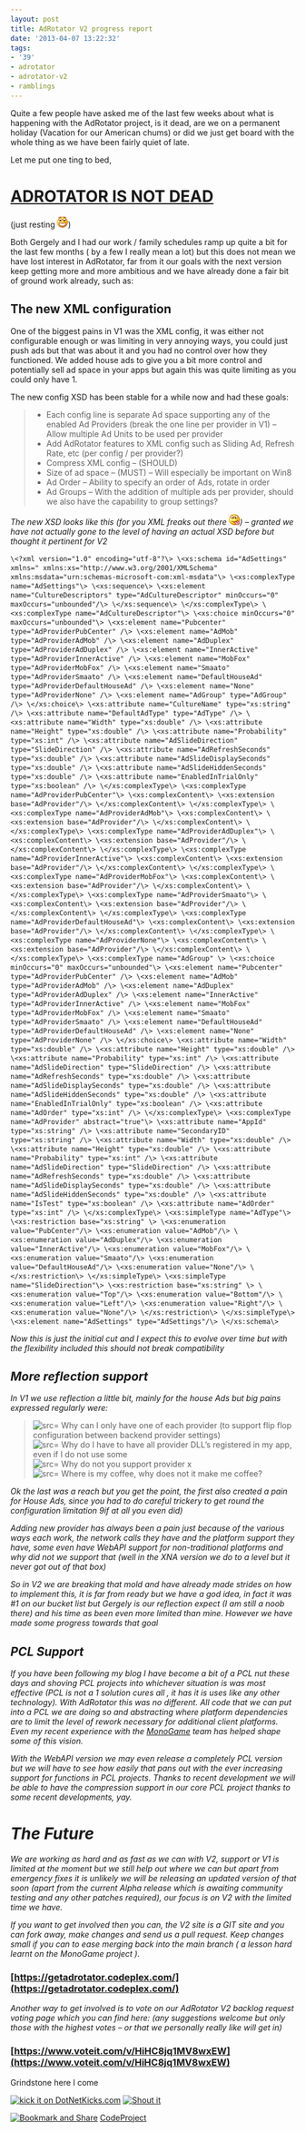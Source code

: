 ```yaml
---
layout: post
title: AdRotator V2 progress report
date: '2013-04-07 13:22:32'
tags:
- '39'
- adrotator
- adrotator-v2
- ramblings
---
```


Quite a few people have asked me of the last few weeks about what is happening with the AdRotator project, is it dead, are we on a permanent holiday (Vacation for our American chums) or did we just get board with the whole thing as we have been fairly quiet of late.

Let me put one ting to bed,

# [ADROTATOR IS NOT DEAD](https://getadrotator.codeplex.com/wikipage?title=AdRotator%20V2%20progress%20report) 

(just resting ![Open-mouthed smile](/Images/wordpress/2013/04/wlEmoticon-openmouthedsmile.png))

Both Gergely and I had our work / family schedules ramp up quite a bit for the last few months ( by a few I really mean a lot) but this does not mean we have lost interest in AdRotator, far from it our goals with the next version keep getting more and more ambitious and we have already done a fair bit of ground work already, such as:

## The new XML configuration

One of the biggest pains in V1 was the XML config, it was either not configurable enough or was limiting in very annoying ways, you could just push ads but that was about it and you had no control over how they functioned.  We added house ads to give you a bit more control and potentially sell ad space in your apps but again this was quite limiting as you could only have 1.

The new config XSD has been stable for a while now and had these goals:

> - Each config line is separate Ad space supporting any of the enabled Ad Providers (break the one line per provider in V1) – Allow multiple Ad Units to be used per provider
> - Add AdRotator features to XML config such as Sliding Ad, Refresh Rate, etc (per config / per provider?)
> - Compress XML config – (SHOULD)
> - Size of ad space – (MUST) – Will especially be important on Win8
> - Ad Order – Ability to specify an order of Ads, rotate in order
> - Ad Groups – With the addition of multiple ads per provider, should we also have the capability to group settings?

_The new XSD looks like this (for you XML freaks out there ![Smile with tongue out](/Images/wordpress/2013/04/wlEmoticon-smilewithtongueout1.png)) – granted we have not actually gone to the level of having an actual XSD before but thought it pertinent for V2_

 

    \<?xml version="1.0" encoding="utf-8"?\> \<xs:schema id="AdSettings" xmlns=" xmlns:xs="http://www.w3.org/2001/XMLSchema" xmlns:msdata="urn:schemas-microsoft-com:xml-msdata"\> \<xs:complexType name="AdSettings"\> \<xs:sequence\> \<xs:element name="CultureDescriptors" type="AdCultureDescriptor" minOccurs="0" maxOccurs="unbounded"/\> \</xs:sequence\> \</xs:complexType\> \<xs:complexType name="AdCultureDescriptor"\> \<xs:choice minOccurs="0" maxOccurs="unbounded"\> \<xs:element name="Pubcenter" type="AdProviderPubCenter" /\> \<xs:element name="AdMob" type="AdProviderAdMob" /\> \<xs:element name="AdDuplex" type="AdProviderAdDuplex" /\> \<xs:element name="InnerActive" type="AdProviderInnerActive" /\> \<xs:element name="MobFox" type="AdProviderMobFox" /\> \<xs:element name="Smaato" type="AdProviderSmaato" /\> \<xs:element name="DefaultHouseAd" type="AdProviderDefaultHouseAd" /\> \<xs:element name="None" type="AdProviderNone" /\> \<xs:element name="AdGroup" type="AdGroup" /\> \</xs:choice\> \<xs:attribute name="CultureName" type="xs:string" /\> \<xs:attribute name="DefaultAdType" type="AdType" /\> \<xs:attribute name="Width" type="xs:double" /\> \<xs:attribute name="Height" type="xs:double" /\> \<xs:attribute name="Probability" type="xs:int" /\> \<xs:attribute name="AdSlideDirection" type="SlideDirection" /\> \<xs:attribute name="AdRefreshSeconds" type="xs:double" /\> \<xs:attribute name="AdSlideDisplaySeconds" type="xs:double" /\> \<xs:attribute name="AdSlideHiddenSeconds" type="xs:double" /\> \<xs:attribute name="EnabledInTrialOnly" type="xs:boolean" /\> \</xs:complexType\> \<xs:complexType name="AdProviderPubCenter"\> \<xs:complexContent\> \<xs:extension base="AdProvider"/\> \</xs:complexContent\> \</xs:complexType\> \<xs:complexType name="AdProviderAdMob"\> \<xs:complexContent\> \<xs:extension base="AdProvider"/\> \</xs:complexContent\> \</xs:complexType\> \<xs:complexType name="AdProviderAdDuplex"\> \<xs:complexContent\> \<xs:extension base="AdProvider"/\> \</xs:complexContent\> \</xs:complexType\> \<xs:complexType name="AdProviderInnerActive"\> \<xs:complexContent\> \<xs:extension base="AdProvider"/\> \</xs:complexContent\> \</xs:complexType\> \<xs:complexType name="AdProviderMobFox"\> \<xs:complexContent\> \<xs:extension base="AdProvider"/\> \</xs:complexContent\> \</xs:complexType\> \<xs:complexType name="AdProviderSmaato"\> \<xs:complexContent\> \<xs:extension base="AdProvider"/\> \</xs:complexContent\> \</xs:complexType\> \<xs:complexType name="AdProviderDefaultHouseAd"\> \<xs:complexContent\> \<xs:extension base="AdProvider"/\> \</xs:complexContent\> \</xs:complexType\> \<xs:complexType name="AdProviderNone"\> \<xs:complexContent\> \<xs:extension base="AdProvider"/\> \</xs:complexContent\> \</xs:complexType\> \<xs:complexType name="AdGroup" \> \<xs:choice minOccurs="0" maxOccurs="unbounded"\> \<xs:element name="Pubcenter" type="AdProviderPubCenter" /\> \<xs:element name="AdMob" type="AdProviderAdMob" /\> \<xs:element name="AdDuplex" type="AdProviderAdDuplex" /\> \<xs:element name="InnerActive" type="AdProviderInnerActive" /\> \<xs:element name="MobFox" type="AdProviderMobFox" /\> \<xs:element name="Smaato" type="AdProviderSmaato" /\> \<xs:element name="DefaultHouseAd" type="AdProviderDefaultHouseAd" /\> \<xs:element name="None" type="AdProviderNone" /\> \</xs:choice\> \<xs:attribute name="Width" type="xs:double" /\> \<xs:attribute name="Height" type="xs:double" /\> \<xs:attribute name="Probability" type="xs:int" /\> \<xs:attribute name="AdSlideDirection" type="SlideDirection" /\> \<xs:attribute name="AdRefreshSeconds" type="xs:double" /\> \<xs:attribute name="AdSlideDisplaySeconds" type="xs:double" /\> \<xs:attribute name="AdSlideHiddenSeconds" type="xs:double" /\> \<xs:attribute name="EnabledInTrialOnly" type="xs:boolean" /\> \<xs:attribute name="AdOrder" type="xs:int" /\> \</xs:complexType\> \<xs:complexType name="AdProvider" abstract="true"\> \<xs:attribute name="AppId" type="xs:string" /\> \<xs:attribute name="SecondaryID" type="xs:string" /\> \<xs:attribute name="Width" type="xs:double" /\> \<xs:attribute name="Height" type="xs:double" /\> \<xs:attribute name="Probability" type="xs:int" /\> \<xs:attribute name="AdSlideDirection" type="SlideDirection" /\> \<xs:attribute name="AdRefreshSeconds" type="xs:double" /\> \<xs:attribute name="AdSlideDisplaySeconds" type="xs:double" /\> \<xs:attribute name="AdSlideHiddenSeconds" type="xs:double" /\> \<xs:attribute name="IsTest" type="xs:boolean" /\> \<xs:attribute name="AdOrder" type="xs:int" /\> \</xs:complexType\> \<xs:simpleType name="AdType"\> \<xs:restriction base="xs:string" \> \<xs:enumeration value="PubCenter"/\> \<xs:enumeration value="AdMob"/\> \<xs:enumeration value="AdDuplex"/\> \<xs:enumeration value="InnerActive"/\> \<xs:enumeration value="MobFox"/\> \<xs:enumeration value="Smaato"/\> \<xs:enumeration value="DefaultHouseAd"/\> \<xs:enumeration value="None"/\> \</xs:restriction\> \</xs:simpleType\> \<xs:simpleType name="SlideDirection"\> \<xs:restriction base="xs:string" \> \<xs:enumeration value="Top"/\> \<xs:enumeration value="Bottom"/\> \<xs:enumeration value="Left"/\> \<xs:enumeration value="Right"/\> \<xs:enumeration value="None"/\> \</xs:restriction\> \</xs:simpleType\> \<xs:element name="AdSettings" type="AdSettings"/\> \</xs:schema\>

_Now this is just the initial cut and I expect this to evolve over time but with the flexibility included this should not break compatibility_

 

## _More reflection support_

_In V1 we use reflection a little bit, mainly for the house Ads but big pains expressed regularly were:_

> ![src=]()    Why can I only have one of each provider (to support flip flop configuration between backend provider settings)  
> ![src=]()    Why do I have to have all provider DLL’s registered in my app, even if I do not use some  
> ![src=]()    Why do not you support provider x  
> ![src=]()    Where is my coffee, why does not it make me coffee?

 

_Ok the last was a reach but you get the point, the first also created a pain for House Ads, since you had to do careful trickery to get round the configuration limitation 9if at all you even did)_

 

_Adding new provider has always been a pain just because of the various ways each work, the network calls they have and the platform support they have, some even have WebAPI support for non-traditional platforms and why did not we support that (well in the XNA version we do to a level but it never got out of that box)_

 

_So in V2 we are breaking that mold and have already made strides on how to implement this, it is far from ready but we have a god idea, in fact it was #1 on our bucket list but Gergely is our reflection expect (I am still a noob there) and his time as been even more limited than mine.  However we have made some progress towards that goal_

 

## _PCL Support_

_If you have been following my blog I have become a bit of a PCL nut these days and shoving PCL projects into whichever situation is was most effective (PCL is not a 1 solution cures all , it has it is uses like any other technology).  With AdRotator this was no different.  All code that we can put into a PCL we are doing so and abstracting where platform dependencies are to limit the level of rework necessary for additional client platforms.  Even my recent experience with the [MonoGame](http://monogame.net/) team has helped shape some of this vision._

 

_With the WebAPI version we may even release a completely PCL version but we will have to see how easily that pans out with the ever increasing support for functions in PCL projects.  Thanks to recent development we will be able to have the compression support in our core PCL project thanks to some recent developments, yay._

 

# _The Future_

_We are working as hard and as fast as we can with V2, support or V1 is limited at the moment but we still help out where we can but apart from emergency fixes it is unlikely we will be releasing an updated version of that soon (apart from the current Alpha release which is awaiting community testing and any other patches required), our focus is on V2 with the limited time we have._

 

_If you want to get involved then you can, the V2 site is a GIT site and you can fork away, make changes and send us a pull request.  Keep changes small  if you can to ease merging back into the main branch ( a lesson hard learnt on the MonoGame project )._

 

### [https://getadrotator.codeplex.com/](https://getadrotator.codeplex.com/)

 

_Another way to get involved is to vote on our AdRotator V2  backlog request voting page which you can find here: (any suggestions welcome but only those with the highest votes – or that we personally really like will get in)_

 

### [https://www.voteit.com/v/HiHC8jq1MV8wxEW](https://www.voteit.com/v/HiHC8jq1MV8wxEW)

Grindstone here I come

[![kick it on DotNetKicks.com](http://www.dotnetkicks.com/Services/Images/KickItImageGenerator.ashx?url=http://darkgenesis.zenithmoon.com/adrotator-v2-progress-report/&bgcolor=6600FF)](http://www.dotnetkicks.com/kick/?url=http://darkgenesis.zenithmoon.com/adrotator-v2-progress-report/) [![Shout it](http://dotnetshoutout.com/image.axd?url=http://darkgenesis.zenithmoon.com/adrotator-v2-progress-report/)](http://dotnetshoutout.com/Submit?url=http://darkgenesis.zenithmoon.com/adrotator-v2-progress-report/)<script type="text/javascript">// <![CDATA[
var dzone_url = 'http://darkgenesis.zenithmoon.com/adrotator-v2-progress-report/';
// ]]></script>  
<script type="text/javascript">// <![CDATA[
var dzone_title = 'AdRotator V2 progress report';
// ]]></script>  
<script type="text/javascript">// <![CDATA[
var dzone_blurb = 'AdRotator V2 progress report';
// ]]></script>  
<script type="text/javascript">// <![CDATA[
var dzone_style = '2';
// ]]></script>  
<script type="text/javascript" src="http://widgets.dzone.com/links/widgets/zoneit.js" language="javascript"></script><script type="text/javascript">// <![CDATA[
var addthis_pub="runxc1";
// ]]></script>[![Bookmark and Share](http://s7.addthis.com/static/btn/lg-share-en.gif)](http://www.addthis.com/bookmark.php?v=20)  <script type="text/javascript" src="http://s7.addthis.com/js/200/addthis_widget.js"></script>[CodeProject](http://www.codeproject.com/script/Articles/BlogFeedList?amid=9502591)
